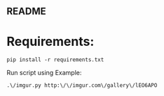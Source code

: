 ## README

# Requirements:  
	pip install -r requirements.txt

Run script using
Example:

	.\/imgur.py http:\/\/imgur.com\/gallery\/lEO6APO
